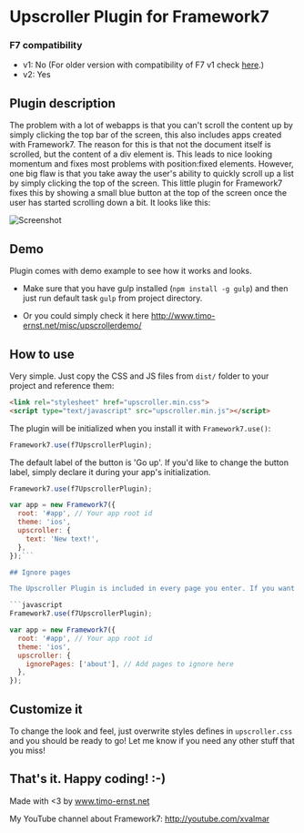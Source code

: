 # Upscroller Plugin for Framework7

### F7 compatibility
- v1: No (For older version with compatibility of F7 v1 check [here](https://github.com/valnub/Framework7-Upscroller-Plugin/releases/tag/1.0).)
- v2: Yes

## Plugin description

The problem with a lot of webapps is that you can't scroll the content up by simply clicking the top bar of the screen, this also includes apps created with Framework7. The reason for this is that not the document itself is scrolled, but the content of a div element is. This leads to nice looking momentum and fixes most problems with position:fixed elements. However, one big flaw is that you take away the user's ability to quickly scroll up a list by simply clicking the top of the screen. This little plugin for Framework7 fixes this by showing a small blue button at the top of the screen once the user has started scrolling down a bit. It looks like this:

![Screenshot](https://raw.githubusercontent.com/valnub/Framework7-Upscroller-Plugin/master/screenshot.jpg)

## Demo

Plugin comes with demo example to see how it works and looks.
+ Make sure that you have gulp installed (`npm install -g gulp`) and then just run default task `gulp` from project directory.
* Or you could simply check it here http://www.timo-ernst.net/misc/upscrollerdemo/

## How to use

Very simple. Just copy the CSS and JS files from `dist/` folder to your project and reference them:

```html
<link rel="stylesheet" href="upscroller.min.css">
<script type="text/javascript" src="upscroller.min.js"></script>
```

The plugin will be initialized when you install it with `Framework7.use()`:

```javascript
Framework7.use(f7UpscrollerPlugin);
```

The default label of the button is 'Go up'. If you'd like to change the button label, simply declare it during your app's initialization.

```javascript
Framework7.use(f7UpscrollerPlugin);

var app = new Framework7({
  root: '#app', // Your app root id
  theme: 'ios',
  upscroller: {
    text: 'New text!',
  },
});```

## Ignore pages

The Upscroller Plugin is included in every page you enter. If you want to ignore the upscroller plugin in some pages, you may now use the following parameter:

```javascript
Framework7.use(f7UpscrollerPlugin);

var app = new Framework7({
  root: '#app', // Your app root id
  theme: 'ios',
  upscroller: {
    ignorePages: ['about'], // Add pages to ignore here
  },
});
```

## Customize it

To change the look and feel, just overwrite styles defines in `upscroller.css` and you should be ready to go! Let me know if you need any other stuff that you miss!

## That's it. Happy coding! :-)

Made with <3 by www.timo-ernst.net

My YouTube channel about Framework7: http://youtube.com/xvalmar
